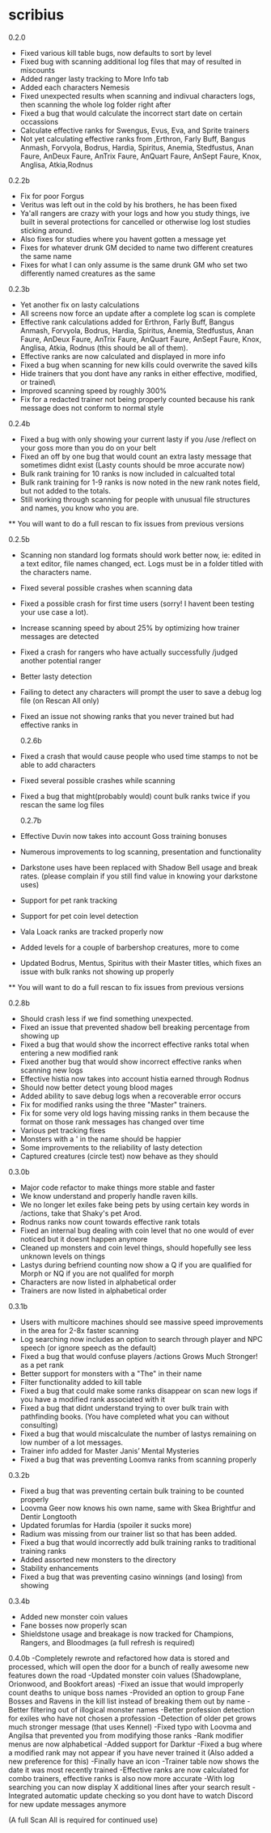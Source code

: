 # scribius


0.2.0
- Fixed various kill table bugs, now defaults to sort by level
- Fixed bug with scanning additional log files that may of resulted in miscounts
- Added ranger lasty tracking to More Info tab
- Added each characters Nemesis
- Fixed unexpected results when scanning and indivual characters logs, then scanning the whole log folder right after
- Fixed a bug that would calculate the incorrect start date on certain occassions
- Calculate effective ranks for Swengus, Evus, Eva, and Sprite trainers
- Not yet calculating effective ranks from ,Erthron, Farly Buff, Bangus Anmash, Forvyola, Bodrus, Hardia, Spiritus, Anemia, Stedfustus, Anan Faure, AnDeux Faure, AnTrix Faure, AnQuart Faure, AnSept Faure, Knox, Anglisa, Atkia,Rodnus

0.2.2b
- Fix for poor Forgus
- Veritus was left out in the cold by his brothers, he has been fixed
- Ya'all rangers are crazy with your logs and how you study things, ive built in several protections for cancelled or otherwise log lost studies sticking around.
- Also fixes for studies where you havent gotten a message yet
- Fixes for whatever drunk GM decided to name two different creatures the same name
- Fixes for what I can only assume is the same drunk GM who set two differently named creatures as the same


 0.2.3b
- Yet another fix on lasty calculations
- All screens now force an update after a complete log scan is complete
- Effective rank calculations added for Erthron, Farly Buff, Bangus Anmash, Forvyola, Bodrus, Hardia, Spiritus, Anemia, Stedfustus, Anan Faure, AnDeux Faure, AnTrix Faure, AnQuart Faure, AnSept Faure, Knox, Anglisa, Atkia, Rodnus (this should be all of them).
- Effective ranks are now calculated and displayed in more info
- Fixed a bug when scanning for new kills could overwrite the saved kills
- Hide trainers that you dont have any ranks in either effective, modified, or trained\
- Improved scanning speed by roughly 300%
- Fix for a redacted trainer not being properly counted because his rank message does not conform to normal style

 0.2.4b
- Fixed a bug with only showing your current lasty if you /use /reflect on your goss more than you do on your belt
- Fixed an off by one bug that would count an extra lasty message that sometimes didnt exist (Lasty counts should be mroe accurate now)
- Bulk rank training for 10 ranks is now included in calcualted total
- Bulk rank training for 1-9 ranks is now noted in the new rank notes field, but not added to the totals.
- Still working through scanning for people with unusual file structures and names, you know who you are.

** You will want to do a full rescan to fix issues from previous versions

  0.2.5b
- Scanning non standard log formats should work better now, ie: edited in a text editor, file names changed, ect. Logs must be in a folder titled with the characters name.
- Fixed several possible crashes when scanning data
- Fixed a possible crash for first time users (sorry! I havent been testing your use case a lot).
- Increase scanning speed by about 25% by optimizing how trainer messages are detected
- Fixed a crash for rangers who have actually successfully /judged another potential ranger
- Better lasty detection
- Failing to detect any characters will prompt the user to save a debug log file (on Rescan All only)
- Fixed an issue not showing ranks that you never trained but had effective ranks in

   0.2.6b
- Fixed a crash that would cause people who used time stamps to not be able to add characters
- Fixed several possible crashes while scanning
- Fixed a bug that might(probably would) count bulk ranks twice if you rescan the same log files


   0.2.7b
- Effective Duvin now takes into account Goss training bonuses
- Numerous improvements to log scanning, presentation and functionality
- Darkstone uses have been replaced with Shadow Bell usage and break rates. (please complain if you still find value in knowing your darkstone uses)
- Support for pet rank tracking
- Support for pet coin level detection
- Vala Loack ranks are tracked properly now
- Added levels for a couple of barbershop creatures, more to come
- Updated Bodrus, Mentus, Spiritus with their Master titles, which fixes an issue with bulk ranks not showing up properly

** You will want to do a full rescan to fix issues from previous versions


0.2.8b
 - Should crash less if we find something unexpected.
 - Fixed an issue that prevented shadow bell breaking percentage from showing up
 - Fixed a bug that would show the incorrect effective ranks total when entering a new modified rank
 - Fixed another bug that would show incorrect effective ranks when scanning new logs
 - Effective histia now takes into account histia earned through Rodnus
 - Should now better detect young blood mages
 - Added ability to save debug logs when a recoverable error occurs
 - Fix for modified ranks using the three "Master" trainers.
 - Fix for some very old logs having missing ranks in them because the format on those rank messages has changed over time
 - Various pet tracking fixes
 - Monsters with a ' in the name should be happier
 - Some improvements to the reliability of lasty detection
 - Captured creatures (circle test) now behave as they should
 
 
 0.3.0b
 - Major code refactor to make things more stable and faster
 - We know understand and properly handle raven kills.
 - We no longer let exiles fake being pets by using certain key words in /actions, take that Shaky's pet Arod.
 - Rodnus ranks now count towards effective rank totals
 - Fixed an internal bug dealing with coin level that no one would of ever noticed but it doesnt happen anymore
 - Cleaned up monsters and coin level things, should hopefully see less unknown levels on things
 - Lastys during befriend counting now show a Q if you are qualified for Morph or NQ if you are not qualifed for morph
 - Characters are now listed in alphabetical order
 - Trainers are now listed in alphabetical order
 
 
  0.3.1b
 - Users with multicore machines should see massive speed improvements in the area for 2-8x faster scanning
 - Log searching now includes an option to search through player and NPC speech (or ignore speech as the default)
 - Fixed a bug that would confuse players /actions Grows Much Stronger! as a pet rank
 - Better support for monsters with a "The" in their name
 - Filter functionality added to kill table
 - Fixed a bug that could make some ranks disappear on scan new logs if you have a modified rank associated with it
 - Fixed a bug that didnt understand trying to over bulk train with pathfinding books. (You have completed what you can without consulting)
 - Fixed a bug that would miscalculate the number of lastys remaining on low number of a lot messages.
 - Trainer info added for Master Janis’ Mental Mysteries
 - Fixed a bug that was preventing Loomva ranks from scanning properly
 
 
 
 0.3.2b
 - Fixed a bug that was preventing certain bulk training to be counted properly
 - Loovma Geer now knows his own name, same with Skea Brightfur and Dentir Longtooth
 - Updated forumlas for Hardia (spoiler it sucks more)
 - Radium was missing from our trainer list so that has been added.
 - Fixed a bug that would incorrectly add bulk training ranks to traditional training ranks
 - Added assorted new monsters to the directory
 - Stability enhancements
 - Fixed a bug that was preventing casino winnings (and losing) from showing

 0.3.4b
 - Added new monster coin values
 - Fane bosses now properly scan
 - Shieldstone usage and breakage is now tracked for Champions, Rangers, and Bloodmages (a full refresh is required)
 
 0.4.0b
-Completely rewrote and refactored how data is stored and processed, which will open the door for a bunch of really awesome new features down the road
-Updated monster coin values (Shadowplane, Orionwood, and Bookfort areas)
-Fixed an issue that would improperly count deaths to unique boss names
-Provided an option to group Fane Bosses and Ravens in the kill list instead of breaking them out by name
-Better filtering out of illogical monster names
-Better profession detection for exiles who have not chosen a profession
-Detection of older pet grows much stronger message (that uses Kennel)
-Fixed typo with Loovma and Angilsa that prevented you from modifying those ranks
-Rank modifier menus are now alphabetical
-Added support for Darktur
-Fixed a bug where a modified rank may not appear if you have never trained it (Also added a new preference for this)
-Finally have an icon
-Trainer table now shows the date it was most recently trained
-Effective ranks are now calculated for combo trainers, effective ranks is also now more accurate
-With log searching you can now display X additional lines after your search result
-Integrated automatic update checking so you dont have to watch Discord for new update messages anymore
 
 (A full Scan All is required for continued use)
